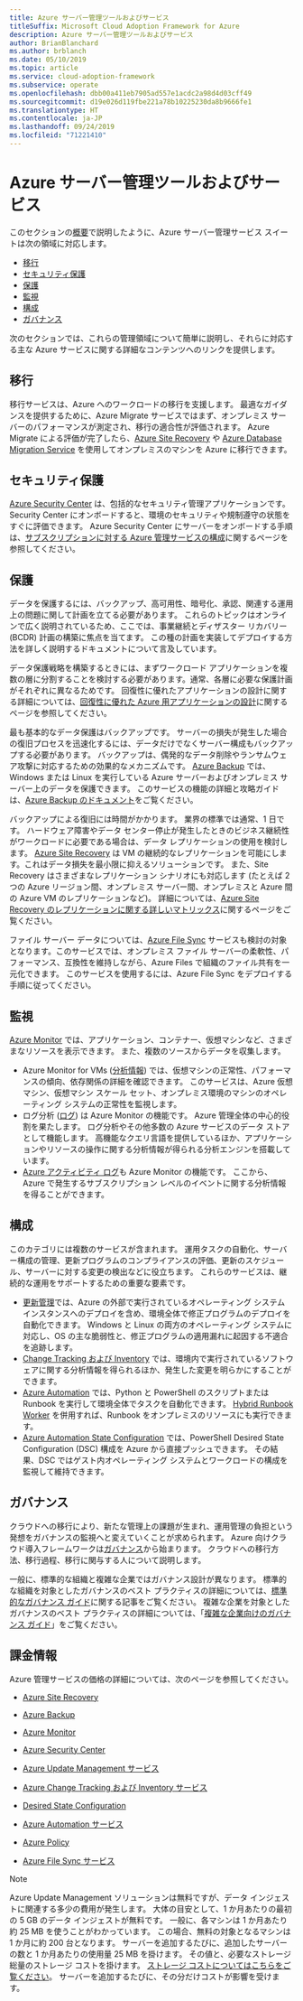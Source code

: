 ```yaml
---
title: Azure サーバー管理ツールおよびサービス
titleSuffix: Microsoft Cloud Adoption Framework for Azure
description: Azure サーバー管理ツールおよびサービス
author: BrianBlanchard
ms.author: brblanch
ms.date: 05/10/2019
ms.topic: article
ms.service: cloud-adoption-framework
ms.subservice: operate
ms.openlocfilehash: dbb00a411eb7905ad557e1acdc2a98d4d03cff49
ms.sourcegitcommit: d19e026d119fbe221a78b10225230da8b9666fe1
ms.translationtype: HT
ms.contentlocale: ja-JP
ms.lasthandoff: 09/24/2019
ms.locfileid: "71221410"
---
```

# <a name="azure-server-management-tools-and-services"></a>Azure サーバー管理ツールおよびサービス

このセクションの[概要](./index.md)で説明したように、Azure サーバー管理サービス スイートは次の領域に対応します。

- [移行](#migrate)
- [セキュリティ保護](#secure)
- [保護](#protect)
- [監視](#monitor)
- [構成](#configure)
- [ガバナンス](#govern)

次のセクションでは、これらの管理領域について簡単に説明し、それらに対応する主な Azure サービスに関する詳細なコンテンツへのリンクを提供します。

## <a name="migrate"></a>移行

移行サービスは、Azure へのワークロードの移行を支援します。 最適なガイダンスを提供するために、Azure Migrate サービスではまず、オンプレミス サーバーのパフォーマンスが測定され、移行の適合性が評価されます。 Azure Migrate による評価が完了したら、[Azure Site Recovery](https://docs.microsoft.com/azure/site-recovery/site-recovery-overview) や [Azure Database Migration Service](https://docs.microsoft.com/azure/dms/dms-overview) を使用してオンプレミスのマシンを Azure に移行できます。

## <a name="secure"></a>セキュリティ保護

[Azure Security Center](https://docs.microsoft.com/azure/security-center/security-center-intro) は、包括的なセキュリティ管理アプリケーションです。 Security Center にオンボードすると、環境のセキュリティや規制遵守の状態をすぐに評価できます。 Azure Security Center にサーバーをオンボードする手順は、[サブスクリプションに対する Azure 管理サービスの構成](./onboard-at-scale.md#azure-security-center)に関するページを参照してください。

## <a name="protect"></a>保護

データを保護するには、バックアップ、高可用性、暗号化、承認、関連する運用上の問題に関して計画を立てる必要があります。 これらのトピックはオンラインで広く説明されているため、ここでは、事業継続とディザスター リカバリー (BCDR) 計画の構築に焦点を当てます。 この種の計画を実装してデプロイする方法を詳しく説明するドキュメントについて言及しています。

データ保護戦略を構築するときには、まずワークロード アプリケーションを複数の層に分割することを検討する必要があります。通常、各層に必要な保護計画がそれぞれに異なるためです。 回復性に優れたアプリケーションの設計に関する詳細については、[回復性に優れた Azure 用アプリケーションの設計](https://docs.microsoft.com/azure/architecture/resiliency)に関するページを参照してください。

最も基本的なデータ保護はバックアップです。 サーバーの損失が発生した場合の復旧プロセスを迅速化するには、データだけでなくサーバー構成もバックアップする必要があります。 バックアップは、偶発的なデータ削除やランサムウェア攻撃に対応するための効果的なメカニズムです。 [Azure Backup](https://docs.microsoft.com/azure/backup) では、Windows または Linux を実行している Azure サーバーおよびオンプレミス サーバー上のデータを保護できます。 このサービスの機能の詳細と攻略ガイドは、[Azure Backup のドキュメント](https://docs.microsoft.com/azure/backup/backup-overview)をご覧ください。

バックアップによる復旧には時間がかかります。 業界の標準では通常、1 日です。 ハードウェア障害やデータ センター停止が発生したときのビジネス継続性がワークロードに必要である場合は、データ レプリケーションの使用を検討します。 [Azure Site Recovery](https://docs.microsoft.com/azure/site-recovery/site-recovery-overview) は VM の継続的なレプリケーションを可能にします。これはデータ損失を最小限に抑えるソリューションです。 また、Site Recovery はさまざまなレプリケーション シナリオにも対応します (たとえば 2 つの Azure リージョン間、オンプレミス サーバー間、オンプレミスと Azure 間の Azure VM のレプリケーションなど)。 詳細については、[Azure Site Recovery のレプリケーションに関する詳しいマトリックス](https://docs.microsoft.com/azure/site-recovery/site-recovery-overview#what-can-i-replicate)に関するページをご覧ください。

ファイル サーバー データについては、[Azure File Sync](https://docs.microsoft.com/azure/storage/files/storage-sync-files-planning) サービスも検討の対象となります。このサービスでは、オンプレミス ファイル サーバーの柔軟性、パフォーマンス、互換性を維持しながら、Azure Files で組織のファイル共有を一元化できます。 このサービスを使用するには、Azure File Sync をデプロイする手順に従ってください。

## <a name="monitor"></a>監視

[Azure Monitor](https://docs.microsoft.com/azure/azure-monitor/overview) では、アプリケーション、コンテナー、仮想マシンなど、さまざまなリソースを表示できます。 また、複数のソースからデータを収集します。

- Azure Monitor for VMs ([分析情報](https://docs.microsoft.com/azure/azure-monitor/insights/vminsights-overview)) では、仮想マシンの正常性、パフォーマンスの傾向、依存関係の詳細を確認できます。 このサービスは、Azure 仮想マシン、仮想マシン スケール セット、オンプレミス環境のマシンのオペレーティング システムの正常性を監視します。
- ログ分析 ([ログ](https://docs.microsoft.com/azure/azure-monitor/platform/data-collection#logs)) は Azure Monitor の機能です。 Azure 管理全体の中心的役割を果たします。 ログ分析やその他多数の Azure サービスのデータ ストアとして機能します。 高機能なクエリ言語を提供しているほか、アプリケーションやリソースの操作に関する分析情報が得られる分析エンジンを搭載しています。
- [Azure アクティビティ ログ](https://docs.microsoft.com/azure/azure-monitor/platform/activity-logs-overview)も Azure Monitor の機能です。 ここから、Azure で発生するサブスクリプション レベルのイベントに関する分析情報を得ることができます。

## <a name="configure"></a>構成

このカテゴリには複数のサービスが含まれます。 運用タスクの自動化、サーバー構成の管理、更新プログラムのコンプライアンスの評価、更新のスケジュール、サーバーに対する変更の検出などに役立ちます。 これらのサービスは、継続的な運用をサポートするための重要な要素です。

- [更新管理](https://docs.microsoft.com/azure/automation/automation-update-management#viewing-update-assessments)では、Azure の外部で実行されているオペレーティング システム インスタンスへのデプロイを含め、環境全体で修正プログラムのデプロイを自動化できます。 Windows と Linux の両方のオペレーティング システムに対応し、OS の主な脆弱性と、修正プログラムの適用漏れに起因する不適合を追跡します。
- [Change Tracking および Inventory](https://docs.microsoft.com/azure/automation/change-tracking) では、環境内で実行されているソフトウェアに関する分析情報を得られるほか、発生した変更を明らかにすることができます。
- [Azure Automation](https://docs.microsoft.com/azure/automation/automation-intro) では、Python と PowerShell のスクリプトまたは Runbook を実行して環境全体でタスクを自動化できます。 [Hybrid Runbook Worker](https://docs.microsoft.com/azure/automation/automation-hybrid-runbook-worker) を併用すれば、Runbook をオンプレミスのリソースにも実行できます。
- [Azure Automation State Configuration](https://docs.microsoft.com/azure/automation/automation-dsc-overview) では、PowerShell Desired State Configuration (DSC) 構成を Azure から直接プッシュできます。 その結果、DSC ではゲスト内オペレーティング システムとワークロードの構成を監視して維持できます。

## <a name="govern"></a>ガバナンス

クラウドへの移行により、新たな管理上の課題が生まれ、運用管理の負担という発想をガバナンスの監視へと変えていくことが求められます。 Azure 向けクラウド導入フレームワークは[ガバナンス](../../govern/index.md)から始まります。 クラウドへの移行方法、移行過程、移行に関与する人について説明します。

一般に、標準的な組織と複雑な企業ではガバナンス設計が異なります。 標準的な組織を対象としたガバナンスのベスト プラクティスの詳細については、[標準的なガバナンス ガイド](../../govern/guides/standard/index.md)に関する記事をご覧ください。 複雑な企業を対象としたガバナンスのベスト プラクティスの詳細については、「[複雑な企業向けのガバナンス ガイド](../../govern/guides/complex/index.md)」をご覧ください。

## <a name="billing-information"></a>課金情報

Azure 管理サービスの価格の詳細については、次のページを参照してください。

- [Azure Site Recovery](https://azure.microsoft.com/pricing/details/site-recovery)

- [Azure Backup](https://azure.microsoft.com/pricing/details/backup)

- [Azure Monitor](https://azure.microsoft.com/pricing/details/monitor)

- [Azure Security Center](https://azure.microsoft.com/pricing/details/security-center)

- [Azure Update Management サービス](https://azure.microsoft.com/pricing/details/automation)

- [Azure Change Tracking および Inventory サービス](https://azure.microsoft.com/pricing/details/automation)

- [Desired State Configuration](https://azure.microsoft.com/pricing/details/automation)

- [Azure Automation サービス](https://azure.microsoft.com/pricing/details/automation)

- [Azure Policy](https://azure.microsoft.com/pricing/details/azure-policy)

- [Azure File Sync サービス](https://azure.microsoft.com/pricing/details/storage/blobs)

> [!NOTE]
> Azure Update Management ソリューションは無料ですが、データ インジェストに関連する多少の費用が発生します。 大体の目安として、1 か月あたりの最初の 5 GB のデータ インジェストが無料です。 一般に、各マシンは 1 か月あたり約 25 MB を使うことがわかっています。 この場合、無料の対象となるマシンは 1 か月に約 200 台となります。 サーバーを追加するたびに、追加したサーバーの数と 1 か月あたりの使用量 25 MB を掛けます。 その値と、必要なストレージ総量のストレージ コストを掛けます。 [ストレージ コストについてはこちらをご覧ください](https://azure.microsoft.com/pricing/details/storage)。 サーバーを追加するたびに、その分だけコストが影響を受けます。
